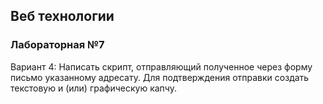 ## Веб технологии
### Лабораторная №7
Вариант 4: Написать скрипт, отправляющий полученное через форму письмо указанному адресату. Для подтверждения отправки создать текстовую и (или) графическую капчу.
